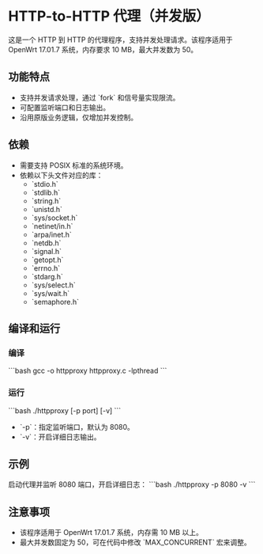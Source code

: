 # HTTP-to-HTTP 代理（并发版）

这是一个 HTTP 到 HTTP 的代理程序，支持并发处理请求。该程序适用于 OpenWrt 17.01.7 系统，内存要求 10 MB，最大并发数为 50。

## 功能特点
- 支持并发请求处理，通过 \`fork\` 和信号量实现限流。
- 可配置监听端口和日志输出。
- 沿用原版业务逻辑，仅增加并发控制。

## 依赖
- 需要支持 POSIX 标准的系统环境。
- 依赖以下头文件对应的库：
  - \`stdio.h\`
  - \`stdlib.h\`
  - \`string.h\`
  - \`unistd.h\`
  - \`sys/socket.h\`
  - \`netinet/in.h\`
  - \`arpa/inet.h\`
  - \`netdb.h\`
  - \`signal.h\`
  - \`getopt.h\`
  - \`errno.h\`
  - \`stdarg.h\`
  - \`sys/select.h\`
  - \`sys/wait.h\`
  - \`semaphore.h\`

## 编译和运行
### 编译
\`\`\`bash
gcc -o httpproxy httpproxy.c -lpthread
\`\`\`

### 运行
\`\`\`bash
./httpproxy [-p port] [-v]
\`\`\`
- \`-p\`：指定监听端口，默认为 8080。
- \`-v\`：开启详细日志输出。

## 示例
启动代理并监听 8080 端口，开启详细日志：
\`\`\`bash
./httpproxy -p 8080 -v
\`\`\`

## 注意事项
- 该程序适用于 OpenWrt 17.01.7 系统，内存需 10 MB 以上。
- 最大并发数固定为 50，可在代码中修改 \`MAX_CONCURRENT\` 宏来调整。
